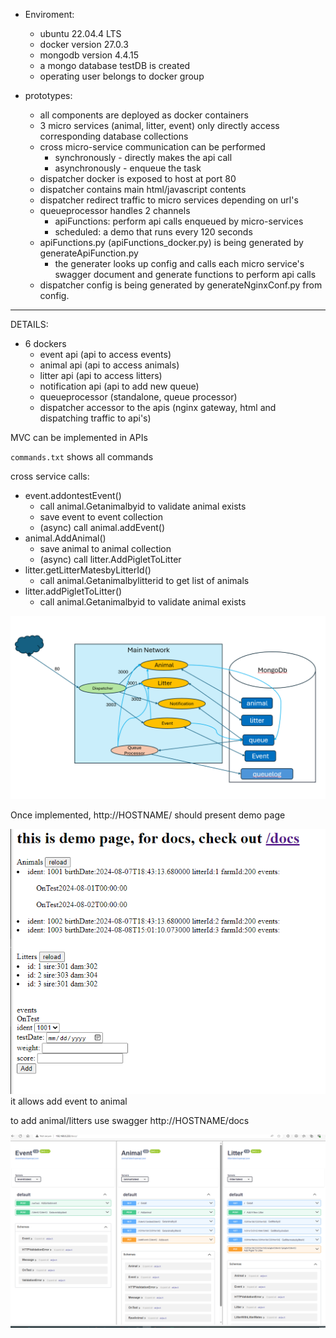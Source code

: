 * Enviroment:
  * ubuntu 22.04.4 LTS
  * docker version 27.0.3 
  * mongodb version 4.4.15
  * a mongo database testDB is created
  * operating user belongs to docker group

* prototypes:
  * all components are deployed as docker containers
  * 3 micro services (animal, litter, event) only directly access corresponding database collections
  * cross micro-service communication can be performed 
    * synchronously - directly makes the api call
    * asynchronously - enqueue the task 
  * dispatcher docker is exposed to host at port 80
  * dispatcher contains main html/javascript contents
  * dispatcher redirect traffic to micro services depending on url's
  * queueprocessor handles 2 channels
    * apiFunctions: perform api calls enqueued by micro-services
    * scheduled: a demo that runs every 120 seconds
  * apiFunctions.py (apiFunctions_docker.py) is being generated by generateApiFunction.py
    * the generater looks up config and calls each micro service's swagger document and generate functions to perform api calls
  * dispatcher config is being generated by generateNginxConf.py from config.

-----
DETAILS:
* 6 dockers
  * event api (api to access events)
  * animal api (api to access animals)
  * litter api (api to access litters)
  * notification api (api to add new queue)
  * queueprocessor (standalone, queue processor)
  * dispatcher accessor to the apis (nginx gateway, html and dispatching traffic to api's)

MVC can be implemented in APIs

`commands.txt` shows all commands


cross service calls: 
* event.addontestEvent()
  * call animal.Getanimalbyid to validate animal exists
  * save event to event collection
  * (async) call animal.addEvent() 
* animal.AddAnimal()
  * save animal to animal collection
  * (async) call litter.AddPigletToLitter
* litter.getLitterMatesbyLitterId()
  * call animal.Getanimalbylitterid to get list of animals
* litter.addPigletToLitter()
  * call animal.Getanimalbyid to validate animal exists
  


![Components](components.png)

Once implemented, http://HOSTNAME/ should present demo page

![homepage](homepage.png)
it allows add event to animal 

to add animal/litters use swagger http://HOSTNAME/docs

![docs](docs.png)
